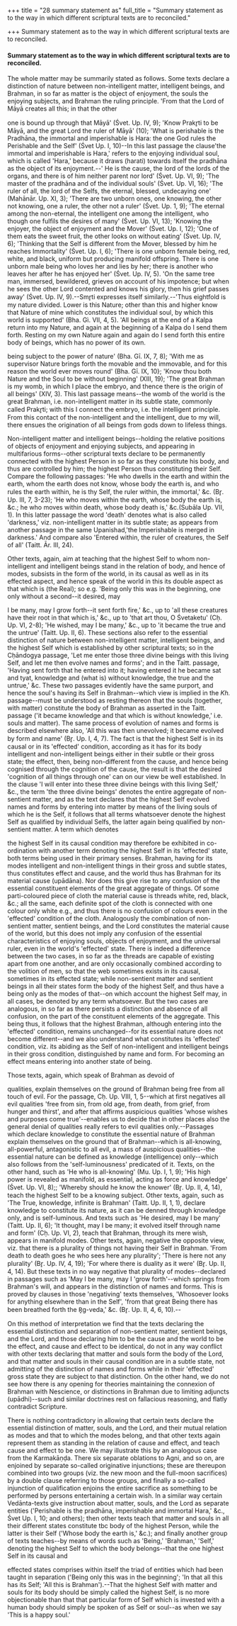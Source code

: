 +++
title = "28 summary statement as"
full_title = "Summary statement as to the way in which different scriptural texts are to reconciled."

+++
Summary statement as to the way in which different scriptural texts are to reconciled.

#### Summary statement as to the way in which different scriptural texts are to reconciled.

The whole matter may be summarily stated as follows. Some texts declare a distinction of nature between non-intelligent matter, intelligent beings, and Brahman, in so far as matter is the object of enjoyment, the souls the enjoying subjects, and Brahman the ruling principle. 'From that the Lord of Māyā creates all this; in that the other

one is bound up through that Māyā' (Śvet. Up. IV, 9); 'Know Prakr̥ti to be Māyā, and the great Lord the ruler of Māyā' (10); 'What is perishable is the Pradhāna, the immortal and imperishable is Hara: the one God rules the Perishable and the Self' (Śvet Up. I, 10)--In this last passage the clause'the immortal and imperishable is Hara,' refers to the enjoying individual soul, which is called 'Hara,' because it draws (harati) towards itself the pradhāna as the object of its enjoyment.--' He is the cause, the lord of the lords of the organs, and there is of him neither parent nor lord' (Śvet. Up. VI, 9); 'The master of the pradhāna and of the individual souls' (Śvet. Up. VI, 16); 'The ruler of all, the lord of the Selfs, the eternal, blessed, undecaying one' (Mahānār. Up. XI, 3); 'There are two unborn ones, one knowing, the other not knowing, one a ruler, the other not a ruler' (Śvet. Up. 1, 9); 'The eternal among the non-eternal, the intelligent one among the intelligent, who though one fulfils the desires of many' (Śvet. Up. VI, 13); 'Knowing the enjoyer, the object of enjoyment and the Mover' (Śvet. Up. I, 12); 'One of them eats the sweet fruit, the other looks on without eating' (Śvet. Up. IV, 6); 'Thinking that the Self is different from the Mover, blessed by him he reaches Immortality' (Śvet. Up. I, 6); 'There is one unborn female being, red, white, and black, uniform but producing manifold offspring. There is one unborn male being who loves her and lies by her; there is another who leaves her after he has enjoyed her' (Śvet. Up. IV, 5). 'On the same tree man, immersed, bewildered, grieves on account of his impotence; but when he sees the other Lord contented and knows his glory, then his grief passes away' (Śvet. Up. IV, 9).--Smr̥ti expresses itself similarly.--'Thus eightfold is my nature divided. Lower is this Nature; other than this and higher know that Nature of mine which constitutes the individual soul, by which this world is supported' (Bha. Gì. VII, 4, 5). 'All beings at the end of a Kalpa return into my Nature, and again at the beginning of a Kalpa do I send them forth. Resting on my own Nature again and again do I send forth this entire body of beings, which has no power of its own.

being subject to the power of nature' (Bha. Gī. IX, 7, 8); 'With me as supervisor Nature brings forth the movable and the immovable, and for this reason the world ever moves round' (Bha. Gī. IX, 10}; 'Know thou both Nature and the Soul to be without beginning' (XIII, 19); 'The great Brahman is my womb, in which I place the embryo, and thence there is the origin of all beings' (XIV, 3). This last passage means--the womb of the world is the great Brahman, i.e. non-intelligent matter in its subtle state, commonly called Prakr̥ti; with this I connect the embryo, i.e. the intelligent principle. From this contact of the non-intelligent and the intelligent, due to my will, there ensues the origination of all beings from gods down to lifeless things.

Non-intelligent matter and intelligent beings--holding the relative positions of objects of enjoyment and enjoying subjects, and appearing in multifarious forms--other scriptural texts declare to be permanently connected with the highest Person in so far as they constitute his body, and thus are controlled by him; the highest Person thus constituting their Self. Compare the following passages: 'He who dwells in the earth and within the earth, whom the earth does not know, whose body the earth is, and who rules the earth within, he is thy Self, the ruler within, the immortal,' &c. (Br̥. Up. III, 7, 3-23); 'He who moves within the earth, whose body the earth is, &c.; he who moves within death, whose body death is,' &c.(Subāla Up. VII, 1). In this latter passage the word 'death' denotes what is also called 'darkness,' viz. non-intelligent matter in its subtle state; as appears from another passage in the same Upanishad,'the Imperishable is merged in darkness.' And compare also 'Entered within, the ruler of creatures, the Self of all' (Taitt. Ār. III, 24).

Other texts, again, aim at teaching that the highest Self to whom non-intelligent and intelligent beings stand in the relation of body, and hence of modes, subsists in the form of the world, in its causal as well as in its effected aspect, and hence speak of the world in this its double aspect as that which is (the Real); so e.g. 'Being only this was in the beginning, one only without a second--it desired, may

 I be many, may I grow forth--it sent forth fire,' &c., up to 'all these creatures have their root in that which is,' &c., up to 'that art thou, O Śvetaketu' (Cḥ. Up. VI, 2-8); 'He wished, may I be many,' &c., up to 'it became the true and the untrue' (Taitt. Up. II, 6). These sections also refer to the essential distinction of nature between non-intelligent matter, intelligent beings, and the highest Self which is established by other scriptural texts; so in the Cḥāndogya passage, 'Let me enter those three divine beings with this living Self, and let me then evolve names and forms'; and in the Taitt. passage, 'Having sent forth that he entered into it; having entered it he became sat and tyat, knowledge and (what is) without knowledge, the true and the untrue,' &c. These two passages evidently have the same purport, and hence the soul's having its Self in Brahman--which view is implied in the _Kh._ passage--must be understood as resting thereon that the souls (together, with matter) constitute the body of Brahman as asserted in the Taitt. passage ('it became knowledge and that which is without knowledge,' i.e. souls and matter). The same process of evolution of names and forms is described elsewhere also, 'All this was then unevolved; it became evolved by form and name' (Br̥. Up. I, 4, 7). The fact is that the highest Self is in its causal or in its 'effected' condition, according as it has for its body intelligent and non-intelligent beings either in their subtle or their gross state; the effect, then, being non-different from the cause, and hence being cognised through the cognition of the cause, the result is that the desired 'cognition of all things through one' can on our view be well established. In the clause 'I will enter into these three divine beings with this living Self,' &c., the term 'the three divine beings' denotes the entire aggregate of non-sentient matter, and as the text declares that the highest Self evolved names and forms by entering into matter by means of the living souls of which he is the Self, it follows that all terms whatsoever denote the highest Self as qualified by individual Selfs, the latter again being qualified by non-sentient matter. A term which denotes

the highest Self in its causal condition may therefore be exhibited in co-ordination with another term denoting the highest Self in its 'effected' state, both terms being used in their primary senses. Brahman, having for its modes intelligent and non-intelligent things in their gross and subtle states, thus constitutes effect and cause, and the world thus has Brahman for its material cause (upādāna). Nor does this give rise to any confusion of the essential constituent elements of the great aggregate of things. Of some parti-coloured piece of cloth the material cause is threads white, red, black, &c.; all the same, each definite spot of the cloth is connected with one colour only white e.g., and thus there is no confusion of colours even in the 'effected' condition of the cloth. Analogously the combination of non-sentient matter, sentient beings, and the Lord constitutes the material cause of the world, but this does not imply any confusion of the essential characteristics of enjoying souls, objects of enjoyment, and the universal ruler, even in the world's 'effected' state. There is indeed a difference between the two cases, in so far as the threads are capable of existing apart from one another, and are only occasionally combined according to the volition of men, so that the web sometimes exists in its causal, sometimes in its effected state; while non-sentient matter and sentient beings in all their states form the body of the highest Self, and thus have a being only as the modes of that--on which account the highest Self may, in all cases, be denoted by any term whatsoever. But the two cases are analogous, in so far as there persists a distinction and absence of all confusion, on the part of the constituent elements of the aggregate. This being thus, it follows that the highest Brahman, although entering into the 'effected' condition, remains unchanged--for its essential nature does not become different--and we also understand what constitutes its 'effected' condition, viz. its abiding as the Self of non-intelligent and intelligent beings in their gross condition, distinguished by name and form. For becoming an effect means entering into another state of being.

Those texts, again, which speak of Brahman as devoid of

qualities, explain themselves on the ground of Brahman being free from all touch of evil. For the passage, Cḥ. Up. VIII, 1, 5--which at first negatives all evil qualities 'free from sin, from old age, from death, from grief, from hunger and thirst', and after that affirms auspicious qualities 'whose wishes and purposes come true'--enables us to decide that in other places also the general denial of qualities really refers to evil qualities only.--Passages which declare knowledge to constitute the essential nature of Brahman explain themselves on the ground that of Brahman--which is all-knowing, all-powerful, antagonistic to all evil, a mass of auspicious qualities--the essential nature can be defined as knowledge (intelligence) only--which also follows from the 'self-luminousness' predicated of it. Texts, on the other hand, such as 'He who is all-knowing' (Mu. Up. I, 1, 9); 'His high power is revealed as manifold, as essential, acting as force and knowledge' (Śvet. Up. VI, 8);; 'Whereby should he know the knower' (Br̥. Up. II, 4, 14), teach the highest Self to be a knowing subject. Other texts, again, such as 'The True, knowledge, infinite is Brahman' (Taitt. Up. II, 1, 1), declare knowledge to constitute its nature, as it can be denned through knowledge only, and is self-luminous. And texts such as 'He desired, may I be many' (Taitt. Up. II, 6); 'It thought, may I be many; it evolved itself through name and form' (Cḥ. Up. VI, 2), teach that Brahman, through its mere wish, appears in manifold modes. Other texts, again, negative the opposite view, viz. that there is a plurality of things not having their Self in Brahman. 'From death to death goes he who sees here any plurality'; 'There is here not any plurality' (Br̥. Up. IV, 4, 19); 'For where there is duality as it were' (Br̥. Up. II, 4, 14). But these texts in no way negative that plurality of modes--declared in passages such as 'May I be many, may I 'grow forth'--which springs from Brahman's will, and appears in the distinction of names and forms. This is proved by clauses in those 'negativing' texts themselves, 'Whosoever looks for anything elsewhere than in the Self', 'from that great Being there has been breathed forth the R̥g-veda,' &c. (Br̥. Up. II, 4, 6, 10).--

 On this method of interpretation we find that the texts declaring the essential distinction and separation of non-sentient matter, sentient beings, and the Lord, and those declaring him to be the cause and the world to be the effect, and cause and effect to be identical, do not in any way conflict with other texts declaring that matter and souls form the body of the Lord, and that matter and souls in their causal condition are in a subtle state, not admitting of the distinction of names and forms while in their 'effected' gross state they are subject to that distinction. On the other hand, we do not see how there is any opening for theories maintaining the connexion of Brahman with Nescience, or distinctions in Brahman due to limiting adjuncts (upādhi)--such and similar doctrines rest on fallacious reasoning, and flatly contradict Scripture.

There is nothing contradictory in allowing that certain texts declare the essential distinction of matter, souls, and the Lord, and their mutual relation as modes and that to which the modes belong, and that other texts again represent them as standing in the relation of cause and effect, and teach cause and effect to be one. We may illustrate this by an analogous case from the Karmakāṇḍa. There six separate oblations to Agni, and so on, are enjoined by separate so-called originative injunctions; these are thereupon combined into two groups (viz. the new moon and the full-moon sacrifices) by a double clause referring to those groups, and finally a so-called injunction of qualification enjoins the entire sacrifice as something to be performed by persons entertaining a certain wish. In a similar way certain Vedānta-texts give instruction about matter, souls, and the Lord as separate entities ('Perishable is the pradhāna, imperishable and immortal Hara,' &c., Śvet Up. I, 10; and others); then other texts teach that matter and souls in all their different states constitute tbc body of the highest Person, while the latter is their Self ('Whose body the earth is,' &c.); and finally another group of texts teaches--by means of words such as 'Being,' 'Brahman,' 'Self,' denoting the highest Self to which the body belongs--that the one highest Self in its causal and

effected states comprises within itself the triad of entities which had been taught in separation ('Being only this was in the beginning'; 'In that all this has its Self; 'All this is Brahman').--That the highest Self with matter and souls for its body should be simply called the highest Self, is no more objectionable than that that particular form of Self which is invested with a human body should simply be spoken of as Self or soul--as when we say 'This is a happy soul.'

